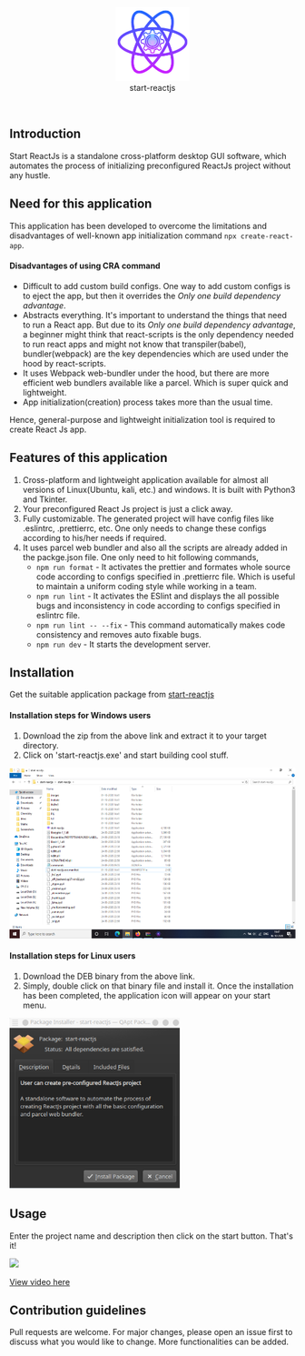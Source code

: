 <p align="center">
<img src= "docs/images/logo.png" height="130px" width="130px" /><br>start-reactjs
</p>
<br>

## Introduction  
Start ReactJs is a standalone cross-platform desktop GUI software, which automates the process of initializing preconfigured ReactJs project without any hustle.


## Need for this application
This application has been developed to overcome the limitations and disadvantages of well-known app initialization command `npx create-react-app`.


#### Disadvantages of using CRA command
- Difficult to add custom build configs. One way to add custom configs is to eject the app, but then it overrides the _Only one build dependency advantage_.
- Abstracts everything. It's important to understand the things that need to run a React app. But due to its _Only one build dependency advantage_, a beginner might think that react-scripts is the only dependency needed to run react apps and might not know that transpiler(babel), bundler(webpack) are the key dependencies which are used under the hood by react-scripts.
- It uses Webpack web-bundler under the hood, but there are more efficient web bundlers available like a parcel. Which is super quick and lightweight.
- App initialization(creation) process takes more than the usual time.

Hence, general-purpose and lightweight initialization tool is required to create React Js app.


## Features of this application
1. Cross-platform and lightweight application available for almost all versions of Linux(Ubuntu, kali, etc.) and windows. It is built with Python3 and Tkinter.
2. Your preconfigured React Js project is just a click away.
3. Fully customizable. The generated project will have config files like .eslintrc, .prettierrc, etc. One only needs to change these configs according to his/her needs if required.
4. It uses parcel web bundler and also all the scripts are already added in the packge.json file. One only need to hit following commands,
    * `npm run format` - It activates the prettier and formates whole source code according to configs specified in .prettierrc file. Which is useful to maintain a uniform coding style while working in a team.
    * `npm run lint` - It activates the ESlint and displays the all possible bugs and inconsistency in code according to configs specified in eslintrc file.
    * `npm run lint -- --fix` - This command automatically makes code consistency and removes auto fixable bugs.
    * `npm run dev` - It starts the development server.


## Installation
Get the suitable application package from [start-reactjs](https://spzala19.github.io/start-reactjs/)
  
#### Installation steps for Windows users
1. Download the zip from the above link and extract it to your target directory.
2. Click on 'start-reactjs.exe' and start building cool stuff.
<img src= "docs/images/winguide.png" height="300px" width="550px"/>
 
#### Installation steps for Linux users
1. Download the DEB binary from the above link.
2. Simply,  double click on that binary file and install it. Once the installation has been completed, the application icon will appear on your start menu.
<img src= "docs/images/installdeb.png" height="300px" width="300px"/>
<br>  
  
## Usage
Enter the project name and description then click on the start button. That's it!

<img src= "docs/images/demo.gif"/>
  
[View video here](https://youtu.be/osU_6H2AfPQ)

  
## Contribution guidelines
Pull requests are welcome. For major changes, please open an issue first to discuss what you would like to change. More functionalities can be added.
  
